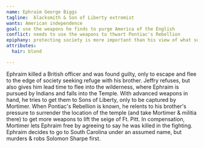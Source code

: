 ```yaml
---
name: Ephraim George Biggs
tagline:  blacksmith & Son of Liberty extremist
wants: American independence
goal: use the weapons he finds to purge America of the English
conflict: needs to use the weapons to thwart Pontiac's Rebellion
epiphany: protecting society is more important than his view of what society should be
attributes:
  hair: blond

---
```

Ephraim killed a British officer and was found guilty, only to escape and flee to the edge of society seeking refuge with his brother. Jeffry refuses, but also gives him lead time to flee into the wilderness, where Ephraim is pursued by Indians and falls into the Temple. With advanced weapons in hand, he tries to get them to Sons of Liberty, only to be captured by Mortimer. When Pontiac's Rebellion is known, he relents to his brother's pressure to surrender the location of the temple (and take Mortimer & militia there) to get more weapons to lift the seige of Ft. Pitt. In compensation, Mortimer lets Ephraim free by agreeing to say he was killed in the fighting. Ephraim decides to go to South  Carolina under an assumed name, but murders & robs Solomon Sharpe first.
